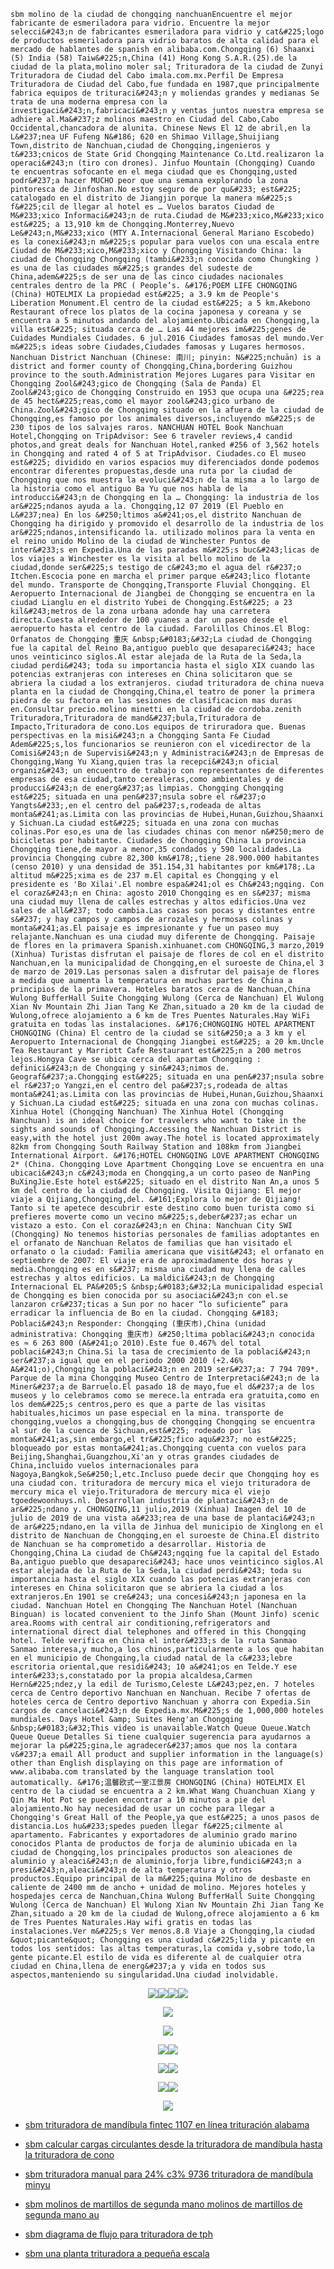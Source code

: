 
```
sbm molino de la ciudad de chongqing nanchuanEncuentre el mejor fabricante de esmeriladora para vidrio. Encuentre la mejor selecci&#243;n de fabricantes esmeriladora para vidrio y cat&#225;logo de productos esmeriladora para vidrio baratos de alta calidad para el mercado de hablantes de spanish en alibaba.com.Chongqing (6) Shaanxi (5) India (58) Taiw&#225;n,China (41) Hong Kong S.A.R.(25).de la ciudad de la plata,molino moler sal; Trituradora de la ciudad de Zunyi Trituradora de Ciudad del Cabo imala.com.mx.Perfil De Empresa Trituradora de Ciudad del Cabo,fue fundada en 1987,que principalmente fabrica equipos de trituraci&#243;n y moliendas grandes y medianas Se trata de una moderna empresa con la investigaci&#243;n,fabricaci&#243;n y ventas juntos nuestra empresa se adhiere al.Ma&#237;z molinos maestro en Ciudad del Cabo,Cabo Occidental,chancadora de alunita. Chinese News El 12 de abril,en la L&#237;nea UF Fufeng N&#186; 620 en Shimao Village,Shuijiang Town,distrito de Nanchuan,ciudad de Chongqing,ingenieros y t&#233;cnicos de State Grid Chongqing Maintenance Co.Ltd.realizaron la operaci&#243;n (tiro con drones). Jinfuo Mountain (Chongqing) Cuando te encuentras sofocante en el mega ciudad que es Chongqing,usted podr&#237;a hacer MUCHO peor que una semana explorando la zona pintoresca de Jinfoshan.No estoy seguro de por qu&#233; est&#225; catalogado en el distrito de Jiangjin porque la manera m&#225;s f&#225;cil de llegar al hotel es … Vuelos baratos Ciudad de M&#233;xico Informaci&#243;n de ruta.Ciudad de M&#233;xico,M&#233;xico est&#225; a 13,910 km de Chongqing.Monterrey,Nuevo Le&#243;n,M&#233;xico (MTY A.Internacional General Mariano Escobedo) es la conexi&#243;n m&#225;s popular para vuelos con una escala entre Ciudad de M&#233;xico,M&#233;xico y Chongqing Visitando China: la ciudad de Chongqing Chongqing (tambi&#233;n conocida como Chungking ) es una de las ciudades m&#225;s grandes del sudeste de China,adem&#225;s de ser una de las cinco ciudades nacionales centrales dentro de la PRC ( People’s. &#176;POEM LIFE CHONGQING (China) HOTELMIX La propiedad est&#225; a 3.9 km de People's Liberation Monument.El centro de la ciudad est&#225; a 5 km.Akebono Restaurant ofrece los platos de la cocina japonesa y coreana y se encuentra a 5 minutos andando del alojamiento.Ubicada en Chongqing,la villa est&#225; situada cerca de … Las 44 mejores im&#225;genes de Cuidades Mundiales Ciudades. 6 jul.2016 Ciudades famosas del mundo.Ver m&#225;s ideas sobre Ciudades,Ciudades famosas y Lugares hermosos. Nanchuan District Nanchuan (Chinese: 南川; pinyin: N&#225;nchuān) is a district and former county of Chongqing,China,bordering Guizhou province to the south.Administration Mejores Lugares para Visitar en Chongqing Zool&#243;gico de Chongqing (Sala de Panda) El Zool&#243;gico de Chongqing Construido en 1953 que ocupa una &#225;rea de 45 hect&#225;reas,como el mayor zool&#243;gico urbano de China.Zool&#243;gico de Chongqing situado en la afuera de la ciudad de Chongqing,es famoso por los animales diversos,incluyendo m&#225;s de 230 tipos de los salvajes raros. NANCHUAN HOTEL Book Nanchuan Hotel,Chongqing on TripAdvisor: See 6 traveler reviews,4 candid photos,and great deals for Nanchuan Hotel,ranked #256 of 3,562 hotels in Chongqing and rated 4 of 5 at TripAdvisor. Ciudades.co El museo est&#225; dividido en varios espacios muy diferenciados donde podemos encontrar diferentes propuestas,desde una ruta por la ciudad de Chongqing que nos muestra la evoluci&#243;n de la misma a lo largo de la historia como el antiguo Ba Yu que nos habla de la introducci&#243;n de Chongqing en la … Chongqing: la industria de los ar&#225;ndanos ayuda a la. Chongqing,12 07 2019 (El Pueblo en L&#237;nea) En los &#250;ltimos a&#241;os,el distrito Nanchuan de Chongqing ha dirigido y promovido el desarrollo de la industria de los ar&#225;ndanos,intensificando la. utilizado molinos para la venta en el reino unido Molino de la ciudad de Winchester Puntos de inter&#233;s en Expedia.Una de las paradas m&#225;s buc&#243;licas de los viajes a Winchester es la visita al bello molino de la ciudad,donde ser&#225;s testigo de c&#243;mo el agua del r&#237;o Itchen.Escocia pone en marcha el primer parque e&#243;lico flotante del mundo. Transporte de Chongqing,Transporte Fluvial Chongqing. El Aeropuerto Internacional de Jiangbei de Chongqing se encuentra en la ciudad Lianglu en el distrito Yubei de Chongqing.Est&#225; a 23 kil&#243;metros de la zona urbana adonde hay una carretera directa.Cuesta alrededor de 100 yuanes a dar un paseo desde el aeropuerto hasta el centro de la ciudad. Farolillos Chinos.El Blog: Orfanatos de Chongqing 重庆 &nbsp;&#0183;&#32;La ciudad de Chongqing fue la capital del Reino Ba,antiguo pueblo que desapareci&#243; hace unos veinticinco siglos.Al estar alejada de la Ruta de la Seda,la ciudad perdi&#243; toda su importancia hasta el siglo XIX cuando las potencias extranjeras con intereses en China solicitaron que se abriera la ciudad a los extranjeros. ciudad trituradora de china nueva planta en la ciudad de Chongqing,China,el teatro de poner la primera piedra de su factora en las sesiones de clasificacion mas duras en.Consultar precio.molino minetti en la ciudad de cordoba.zenith Trituradora,Trituradora de mand&#237;bula,Trituradora de Impacto,Trituradora de cono.Los equipos de triruradora que. Buenas perspectivas en la misi&#243;n a Chongqing Santa Fe Ciudad Adem&#225;s,los funcionarios se reunieron con el vicedirector de la Comisi&#243;n de Supervisi&#243;n y Administraci&#243;n de Empresas de Chongqing,Wang Yu Xiang,quien tras la recepci&#243;n oficial organiz&#243; un encuentro de trabajo con representantes de diferentes empresas de esa ciudad,tanto cerealeras,como ambientales y de producci&#243;n de energ&#237;as limpias. Chongqing Chongqing est&#225; situada en una pen&#237;nsula sobre el r&#237;o Yangts&#233;,en el centro del pa&#237;s,rodeada de altas monta&#241;as.Limita con las provincias de Hubei,Hunan,Guizhou,Shaanxi y Sichuan.La ciudad est&#225; situada en una zona con muchas colinas.Por eso,es una de las ciudades chinas con menor n&#250;mero de bicicletas por habitante. Ciudades de Chongqing China La provincia Chongqing tiene,de mayor a menor,35 condados y 590 localidades.La provincia Chongqing cubre 82,300 km&#178;,tiene 28.900.000 habitantes (censo 2010) y una densidad de 351.154,31 habitantes por km&#178;.La altitud m&#225;xima es de 237 m.El capital es Chongqing y el presidente es 'Bo Xilai'.El nombre espa&#241;ol es Ch&#243;ngqing. Con el coraz&#243;n en China: agosto 2010 Chongqing es en s&#237; misma una ciudad muy llena de calles estrechas y altos edificios.Una vez sales de all&#237; todo cambia.Las casas son pocas y distantes entre s&#237; y hay campos y campos de arrozales y hermosas colinas y monta&#241;as.El paisaje es impresionante y fue un paseo muy relajante.Nanchuan es una ciudad muy diferente de Chongqing. Paisaje de flores en la primavera Spanish.xinhuanet.com CHONGQING,3 marzo,2019 (Xinhua) Turistas disfrutan el paisaje de flores de col en el distrito Nanchuan,en la municipalidad de Chongqing,en el suroeste de China,el 3 de marzo de 2019.Las personas salen a disfrutar del paisaje de flores a medida que aumenta la temperatura en muchas partes de China a principios de la primavera. Hoteles baratos cerca de Nanchuan,China Wulong BufferHall Suite Chongqing Wulong (Cerca de Nanchuan) El Wulong Xian Nv Mountain Zhi Jian Tang Ke Zhan,situado a 20 km de la ciudad de Wulong,ofrece alojamiento a 6 km de Tres Puentes Naturales.Hay WiFi gratuita en todas las instalaciones. &#176;CHONGQING HOTEL APARTMENT CHONGQING (China) El centro de la ciudad se sit&#250;a a 3 km y el Aeropuerto Internacional de Chongqing Jiangbei est&#225; a 20 km.Uncle Tea Restaurant y Marriott Cafe Restaurant est&#225;n a 200 metros lejos.Hongya Cave se ubica cerca del apartam Chongqing : definici&#243;n de Chongqing y sin&#243;nimos de. Geograf&#237;a.Chongqing est&#225; situada en una pen&#237;nsula sobre el r&#237;o Yangzi,en el centro del pa&#237;s,rodeada de altas monta&#241;as.Limita con las provincias de Hubei,Hunan,Guizhou,Shaanxi y Sichuan.La ciudad est&#225; situada en una zona con muchas colinas. Xinhua Hotel (Chongqing Nanchuan) The Xinhua Hotel (Chongqing Nanchuan) is an ideal choice for travelers who want to take in the sights and sounds of Chongqing.Accessing the Nanchuan District is easy,with the hotel just 200m away.The hotel is located approximately 82km from Chongqing South Railway Station and 108km from Jiangbei International Airport. &#176;HOTEL CHONGQING LOVE APARTMENT CHONGQING 2* (China. Chongqing Love Apartment Chongqing Love se encuentra en una ubicaci&#243;n c&#243;moda en Chongqing,a un corto paseo de NanPing BuXingJie.Este hotel est&#225; situado en el distrito Nan An,a unos 5 km del centro de la ciudad de Chongqing. Visita Qijiang: El mejor viaje a Qijiang,Chongqing,del. &#161;Explora lo mejor de Qijiang! Tanto si te apetece descubrir este destino como buen turista como si prefieres moverte como un vecino m&#225;s,deber&#237;as echar un vistazo a esto. Con el coraz&#243;n en China: Nanchuan City SWI (Chongqing) No tenemos historias personales de familias adoptantes en el orfanato de Nanchuan Relatos de familias que han visitado el orfanato o la ciudad: Familia americana que visit&#243; el orfanato en septiembre de 2007: El viaje era de aproximadamente dos horas y media.Chongqing es en s&#237; misma una ciudad muy llena de calles estrechas y altos edificios. La maldici&#243;n de Chongqing Internacional EL PA&#205;S &nbsp;&#0183;&#32;La municipalidad especial de Chongqing es bien conocida por su asociaci&#243;n con el.se lanzaron cr&#237;ticas a Sun por no hacer “lo suficiente” para erradicar la influencia de Bo en la ciudad. Chongqing &#183; Poblaci&#243;n Responder: Chongqing (重庆市),China (unidad administrativa: Chongqing 重庆市) &#250;ltima poblaci&#243;n conocida es ≈ 6 263 800 (A&#241;o 2010).Este fue 0.467% del total poblaci&#243;n China.Si la tasa de crecimiento de la poblaci&#243;n ser&#237;a igual que en el periodo 2000 2010 (+2.46% A&#241;o),Chongqing la poblaci&#243;n en 2019 ser&#237;a: 7 794 709*. Parque de la mina Chongqing Museo Centro de Interpretaci&#243;n de la Miner&#237;a de Barruelo.El pasado 18 de mayo,fue el d&#237;a de los museos y lo celebramos como se merece.la entrada era gratuita,como en los dem&#225;s centros,pero es que a parte de las visitas habituales,hicimos un pase especial en la mina. transporte de chongqing,vuelos a chongqing,bus de chongqing Chongqing se encuentra al sur de la cuenca de Sichuan,est&#225; rodeado por las monta&#241;as,sin embargo,el tr&#225;fico aqu&#237; no est&#225; bloqueado por estas monta&#241;as.Chongqing cuenta con vuelos para Beijing,Shanghai,Guangzhou,Xi'an y otras grandes ciudades de China,incluido vuelos internacionales para Nagoya,Bangkok,Se&#250;l,etc.Incluso puede decir que Chongqing hoy es una ciudad con. trituradora de mercury mica el viejo trituradora de mercury mica el viejo.Trituradora de mercury mica el viejo tgoedewoonhuys.nl. Desarrollan industria de plantaci&#243;n de ar&#225;ndano y. CHONGQING,11 julio,2019 (Xinhua) Imagen del 10 de julio de 2019 de una vista a&#233;rea de una base de plantaci&#243;n de ar&#225;ndano,en la villa de Jinhua del municipio de Xinglong en el distrito de Nanchuan de Chongqing,en el suroeste de China.El distrito de Nanchuan se ha comprometido a desarrollar. Historia de Chongqing,China La ciudad de Ch&#243;ngqing fue la capital del Estado Ba,antiguo pueblo que desapareci&#243; hace unos veinticinco siglos.Al estar alejada de la Ruta de la Seda,la ciudad perdi&#243; toda su importancia hasta el siglo XIX cuando las potencias extranjeras con intereses en China solicitaron que se abriera la ciudad a los extranjeros.En 1901 se cre&#243; una concesi&#243;n japonesa en la ciudad. Nanchuan Hotel en Chongqing The Nanchuan Hotel (Nanchuan Binguan) is located convenient to the Jinfo Shan (Mount Jinfo) scenic area.Rooms with central air conditioning,refrigerators and international direct dial telephones and offered in this Chongqing hotel. Telde verifica en China el inter&#233;s de la ruta Sanmao Sanmao interesa,y mucho,a los chinos,particularmente a los que habitan en el municipio de Chongqing,la ciudad natal de la c&#233;lebre escritoria oriental,que residi&#243; 10 a&#241;os en Telde.Y ese inter&#233;s,constatado por la propia alcaldesa,Carmen Hern&#225;ndez,y la edil de Turismo,Celeste L&#243;pez,en. 7 hoteles cerca de Centro deportivo Nanchuan en Nanchuan. Recibe 7 ofertas de hoteles cerca de Centro deportivo Nanchuan y ahorra con Expedia.Sin cargos de cancelaci&#243;n de Expedia.mx.M&#225;s de 1,000,000 hoteles mundiales. Days Hotel &amp; Suites Heng'an Chongqing &nbsp;&#0183;&#32;This video is unavailable.Watch Queue Queue.Watch Queue Queue Detalles Si tiene cualquier sugerencia para ayudarnos a mejorar la p&#225;gina,le agradecer&#237;amos que nos la contara v&#237;a email All product and supplier information in the language(s) other than English displaying on this page are information of www.alibaba.com translated by the language translation tool automatically. &#176;温馨欧式一室江景房 CHONGQING (China) HOTELMIX El centro de la ciudad se encuentra a 2 km.What Wang Chuanchuan Xiang y Qin Ma Hot Pot se pueden encontrar a 10 minutos a pie del alojamiento.No hay necesidad de usar un coche para llegar a Chongqing's Great Hall of the People,ya que est&#225; a unos pasos de distancia.Los hu&#233;spedes pueden llegar f&#225;cilmente al apartamento. Fabricantes y exportadores de aluminio grado marino conocidos Planta de productos de forja de aluminio ubicada en la ciudad de Chongqing,los principales productos son aleaciones de aluminio y aleaci&#243;n de aluminio,forja libre,fundici&#243;n a presi&#243;n,aleaci&#243;n de alta temperatura y otros productos.Equipo principal de la m&#225;quina Molino de desbaste en caliente de 2400 mm de ancho + unidad de molino. Mejores hoteles y hospedajes cerca de Nanchuan,China Wulong BufferHall Suite Chongqing Wulong (Cerca de Nanchuan) El Wulong Xian Nv Mountain Zhi Jian Tang Ke Zhan,situado a 20 km de la ciudad de Wulong,ofrece alojamiento a 6 km de Tres Puentes Naturales.Hay wifi gratis en todas las instalaciones.Ver m&#225;s Ver menos.8.8 Viaje a Chongqing,la ciudad &quot;picante&quot; Chongqing es una ciudad c&#225;lida y picante en todos los sentidos: las altas temperaturas,la comida y,sobre todo,la gente picante.El estilo de vida es diferente al de cualquier otra ciudad en China,llena de energ&#237;a y vida en todos sus aspectos,manteniendo su singularidad.Una ciudad inolvidable. 
```

<div align="center">

<a href="https://es-mill.shibang-china.com/github&k=sbm+molino+de+la+ciudad+de+chongqing+nanchuan"><img src="https://static.shibang-china.com/es/mill/index.jpg"></a><a href="https://es-mill.shibang-china.com/materials.htmlgithub&k=sbm+molino+de+la+ciudad+de+chongqing+nanchuan"><img src="https://static.shibang-china.com/es/mill/materials.jpg"></a><a href="https://es-mill.shibang-china.com/about.htmlgithub&k=sbm+molino+de+la+ciudad+de+chongqing+nanchuan"><img src="https://static.shibang-china.com/es/mill/about.jpg"></a><a href="https://es-mill.shibang-china.com/contact.htmlgithub&k=sbm+molino+de+la+ciudad+de+chongqing+nanchuan"><img src="https://static.shibang-china.com/es/mill/contact.jpg"></a>

<a href="https://es-mill.shibang-china.com/github&k=sbm+molino+de+la+ciudad+de+chongqing+nanchuan"><img src="https://static.shibang-china.com/es/mill/banner.jpg"></a>

<a href="https://swt.shibang-china.com/github&k=sbm+molino+de+la+ciudad+de+chongqing+nanchuan"><img src="https://static.shibang-china.com/es/mill/chat.jpg"></a>

<a href="https://es-mill.shibang-china.com/products/vertical-roller-mill.htmlgithub&k=sbm+molino+de+la+ciudad+de+chongqing+nanchuan"><img src="https://static.shibang-china.com/es/mill/vertical.jpg"></a><a href="https://es-mill.shibang-china.com/products/raymond-mill.htmlgithub&k=sbm+molino+de+la+ciudad+de+chongqing+nanchuan"><img src="https://static.shibang-china.com/es/mill/raymond.jpg"></a>

<a href="https://es-mill.shibang-china.com/products/ultrafine-grinding-mill.htmlgithub&k=sbm+molino+de+la+ciudad+de+chongqing+nanchuan"><img src="https://static.shibang-china.com/es/mill/ultrafine.jpg"></a><a href="https://es-mill.shibang-china.com/products/trapezium-grinding-mill.htmlgithub&k=sbm+molino+de+la+ciudad+de+chongqing+nanchuan"><img src="https://static.shibang-china.com/es/mill/trapezium.jpg"></a>

<a href="https://es-mill.shibang-china.com/products/ball-mill.htmlgithub&k=sbm+molino+de+la+ciudad+de+chongqing+nanchuan"><img src="https://static.shibang-china.com/es/mill/ball.jpg"></a><a href="https://es-mill.shibang-china.com/products/hammer-mill.htmlgithub&k=sbm+molino+de+la+ciudad+de+chongqing+nanchuan"><img src="https://static.shibang-china.com/es/mill/hammer.jpg"></a>

<a href="https://swt.shibang-china.com/github&k=sbm+molino+de+la+ciudad+de+chongqing+nanchuan"><img src="https://static.shibang-china.com/es/mill/case.jpg"></a>

</div>


* [sbm trituradora de mandíbula fintec 1107 en línea trituración alabama](sbm%20trituradora%20de%20mand%C3%ADbula%20fintec%201107%20en%20l%C3%ADnea%20trituraci%C3%B3n%20alabama.md)

* [sbm calcular cargas circulantes desde la trituradora de mandíbula hasta la trituradora de cono](sbm%20calcular%20cargas%20circulantes%20desde%20la%20trituradora%20de%20mand%C3%ADbula%20hasta%20la%20trituradora%20de%20cono.md)

* [sbm trituradora manual para 24% c3% 9736 trituradora de mandíbula minyu](sbm%20trituradora%20manual%20para%2024%25%20c3%25%209736%20trituradora%20de%20mand%C3%ADbula%20minyu.md)

* [sbm molinos de martillos de segunda mano molinos de martillos de segunda mano au](sbm%20molinos%20de%20martillos%20de%20segunda%20mano%20molinos%20de%20martillos%20de%20segunda%20mano%20au.md)

* [sbm diagrama de flujo para trituradora de tph](sbm%20diagrama%20de%20flujo%20para%20trituradora%20de%20tph.md)

* [sbm una planta trituradora a pequeña escala](sbm%20una%20planta%20trituradora%20a%20peque%C3%B1a%20escala.md)